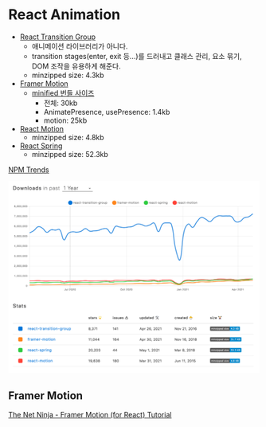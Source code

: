 # React Animation

- [React Transition Group](https://github.com/reactjs/react-transition-group)
  - 애니메이션 라이브러리가 아니다.
  - transition stages(enter, exit 등...)를 드러내고 클래스 관리, 요소 묶기, DOM 조작을 유용하게 해준다.
  - minzipped size: 4.3kb
- [Framer Motion](https://github.com/framer/motion)
  - [minified 번들 사이즈](https://www.framer.com/api/motion/guide-reduce-bundle-size/)
    - 전체: 30kb
    - AnimatePresence, usePresence: 1.4kb
    - motion: 25kb
- [React Motion](https://github.com/chenglou/react-motion)
  - minzipped size: 4.8kb
- [React Spring](https://github.com/pmndrs/react-spring)
  - minzipped size: 52.3kb

[NPM Trends](https://www.npmtrends.com/react-transition-group-vs-framer-motion-vs-react-spring-vs-react-motion)

![NPM Trends - 2021-05-02](./npm-trends.png)

## Framer Motion

[The Net Ninja - Framer Motion (for React) Tutorial](https://www.youtube.com/watch?v=2V1WK-3HQNk&list=PL4cUxeGkcC9iHDnQfTHEVVceOEBsOf07i)
